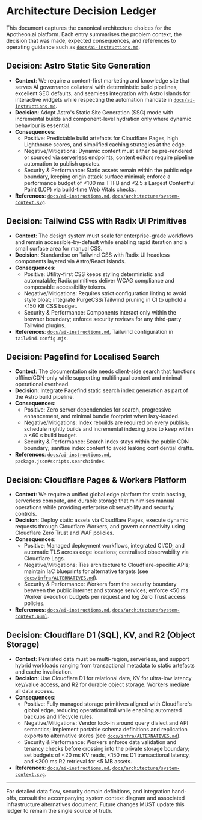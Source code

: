 # Architecture Decision Ledger

This document captures the canonical architecture choices for the Apotheon.ai platform. Each entry summarises the problem context, the decision that was made, expected consequences, and references to operating guidance such as [`docs/ai-instructions.md`](../ai-instructions.md).

## Decision: Astro Static Site Generation

- **Context**: We require a content-first marketing and knowledge site that serves AI governance collateral with deterministic build pipelines, excellent SEO defaults, and seamless integration with Astro Islands for interactive widgets while respecting the automation mandate in [`docs/ai-instructions.md`](../ai-instructions.md).
- **Decision**: Adopt Astro's Static Site Generation (SSG) mode with incremental builds and component-level hydration only where dynamic behaviour is essential.
- **Consequences**:
  - Positive: Predictable build artefacts for Cloudflare Pages, high Lighthouse scores, and simplified caching strategies at the edge.
  - Negative/Mitigations: Dynamic content must either be pre-rendered or sourced via serverless endpoints; content editors require pipeline automation to publish updates.
  - Security & Performance: Static assets remain within the public edge boundary, keeping origin attack surface minimal; enforce a performance budget of <100 ms TTFB and <2.5 s Largest Contentful Paint (LCP) via build-time Web Vitals checks.
- **References**: [`docs/ai-instructions.md`](../ai-instructions.md), [`docs/architecture/system-context.svg`](./system-context.svg).

## Decision: Tailwind CSS with Radix UI Primitives

- **Context**: The design system must scale for enterprise-grade workflows and remain accessible-by-default while enabling rapid iteration and a small surface area for manual CSS.
- **Decision**: Standardise on Tailwind CSS with Radix UI headless components layered via Astro/React Islands.
- **Consequences**:
  - Positive: Utility-first CSS keeps styling deterministic and automatable; Radix primitives deliver WCAG compliance and composable accessibility tokens.
  - Negative/Mitigations: Requires strict configuration linting to avoid style bloat; integrate PurgeCSS/Tailwind pruning in CI to uphold a <150 KB CSS budget.
  - Security & Performance: Components interact only within the browser boundary; enforce security reviews for any third-party Tailwind plugins.
- **References**: [`docs/ai-instructions.md`](../ai-instructions.md), Tailwind configuration in `tailwind.config.mjs`.

## Decision: Pagefind for Localised Search

- **Context**: The documentation site needs client-side search that functions offline/CDN-only while supporting multilingual content and minimal operational overhead.
- **Decision**: Integrate Pagefind static search index generation as part of the Astro build pipeline.
- **Consequences**:
  - Positive: Zero server dependencies for search, progressive enhancement, and minimal bundle footprint when lazy-loaded.
  - Negative/Mitigations: Index rebuilds are required on every publish; schedule nightly builds and incremental indexing jobs to keep within a <60 s build budget.
  - Security & Performance: Search index stays within the public CDN boundary; sanitise index content to avoid leaking confidential drafts.
- **References**: [`docs/ai-instructions.md`](../ai-instructions.md), `package.json#scripts.search:index`.

## Decision: Cloudflare Pages & Workers Platform

- **Context**: We require a unified global edge platform for static hosting, serverless compute, and durable storage that minimises manual operations while providing enterprise observability and security controls.
- **Decision**: Deploy static assets via Cloudflare Pages, execute dynamic requests through Cloudflare Workers, and govern connectivity using Cloudflare Zero Trust and WAF policies.
- **Consequences**:
  - Positive: Managed deployment workflows, integrated CI/CD, and automatic TLS across edge locations; centralised observability via Cloudflare Logs.
  - Negative/Mitigations: Ties architecture to Cloudflare-specific APIs; maintain IaC blueprints for alternative targets (see [`docs/infra/ALTERNATIVES.md`](../infra/ALTERNATIVES.md)).
  - Security & Performance: Workers form the security boundary between the public internet and storage services; enforce <50 ms Worker execution budgets per request and log Zero Trust access policies.
- **References**: [`docs/ai-instructions.md`](../ai-instructions.md), [`docs/architecture/system-context.puml`](./system-context.puml).

## Decision: Cloudflare D1 (SQL), KV, and R2 (Object Storage)

- **Context**: Persisted data must be multi-region, serverless, and support hybrid workloads ranging from transactional metadata to static artefacts and cache invalidation.
- **Decision**: Use Cloudflare D1 for relational data, KV for ultra-low latency key/value access, and R2 for durable object storage. Workers mediate all data access.
- **Consequences**:
  - Positive: Fully managed storage primitives aligned with Cloudflare's global edge, reducing operational toil while enabling automated backups and lifecycle rules.
  - Negative/Mitigations: Vendor lock-in around query dialect and API semantics; implement portable schema definitions and replication exports to alternative stores (see [`docs/infra/ALTERNATIVES.md`](../infra/ALTERNATIVES.md)).
  - Security & Performance: Workers enforce data validation and tenancy checks before crossing into the private storage boundary; set budgets of <20 ms KV reads, <150 ms D1 transactional latency, and <200 ms R2 retrieval for <5 MB assets.
- **References**: [`docs/ai-instructions.md`](../ai-instructions.md), [`docs/architecture/system-context.svg`](./system-context.svg).

---

For detailed data flow, security domain definitions, and integration hand-offs, consult the accompanying system context diagram and associated infrastructure alternatives document. Future changes MUST update this ledger to remain the single source of truth.
